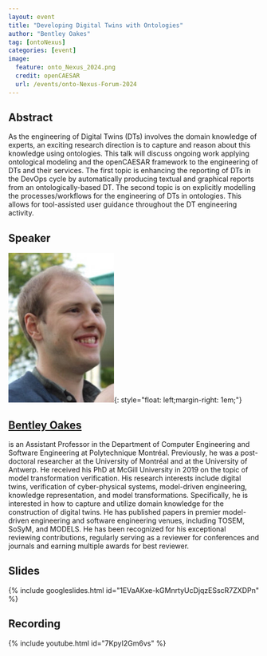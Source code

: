 ```yaml
---
layout: event
title: "Developing Digital Twins with Ontologies"
author: "Bentley Oakes"
tag: [ontoNexus]
categories: [event]
image:
  feature: onto_Nexus_2024.png
  credit: openCAESAR
  url: /events/onto-Nexus-Forum-2024
---
```


## Abstract

As the engineering of Digital Twins (DTs) involves the domain knowledge of experts, an exciting research direction is to capture and reason about this knowledge using ontologies. This talk will discuss ongoing work applying ontological modeling and the openCAESAR framework to the engineering of DTs and their services. The first topic is enhancing the reporting of DTs in the DevOps cycle by automatically producing textual and graphical reports from an ontologically-based DT. The second topic is on explicitly modelling the processes/workflows for the engineering of DTs in ontologies. This allows for tool-assisted user guidance throughout the DT engineering activity.

## Speaker

![Bentley Oakes](img/Oakes.jpeg){: style="float: left;margin-right: 1em;"}

<h2><a href="mailto:bentley.oakes@polymtl.ca">Bentley Oakes</a></h2> is an Assistant Professor in the Department of Computer Engineering and Software Engineering at Polytechnique Montréal. Previously, he was a post-doctoral researcher at the University of Montréal and at the University of Antwerp. He received his PhD at McGill University in 2019 on the topic of model transformation verification. His research interests include digital twins, verification of cyber-physical systems, model-driven engineering, knowledge representation, and model transformations. Specifically, he is interested in how to capture and utilize domain knowledge for the construction of digital twins. He has published papers in premier model-driven engineering and software engineering venues, including TOSEM, SoSyM, and MODELS. He has been recognized for his exceptional reviewing contributions, regularly serving as a reviewer for conferences and journals and earning multiple awards for best reviewer.

## Slides

{% include googleslides.html id="1EVaAKxe-kGMnrtyUcDjqzESscR7ZXDPn" %}

## Recording

{% include youtube.html id="7KpyI2Gm6vs" %}